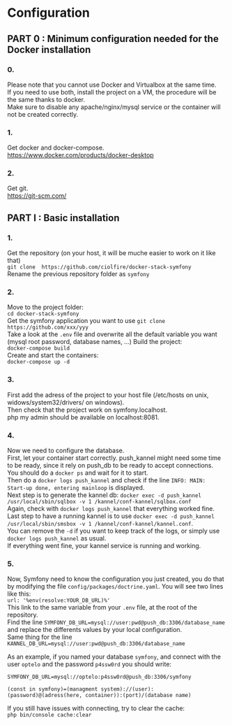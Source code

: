 Configuration
=============

PART 0 : Minimum configuration needed for the Docker installation
------
### 0.
Please note that you cannot use Docker and Virtualbox at the same time.  
If you need to use both, install the project on a VM, the procedure will be the same thanks to docker.  
Make sure to disable any apache/nginx/mysql service or the container will not be created correctly.  
### 1.
Get docker and docker-compose.  
https://www.docker.com/products/docker-desktop  
### 2.
Get git.  
https://git-scm.com/  

PART I : Basic installation
---------------------------
### 1.
Get the repository (on your host, it will be muche easier to work on it like that)  
`git clone  https://github.com/ciolfire/docker-stack-symfony`  
Rename the previous repository folder as `symfony`
### 2.
Move to the project folder:  
`cd docker-stack-symfony`  
Get the symfony application you want to use
`git clone  https://github.com/xxx/yyy`  
Take a look at the `.env` file and overwrite all the default variable you want (mysql root password, database names, ...)
Build the project:  
`docker-compose build`  
Create and start the containers:  
`docker-compose up -d`  
### 3.
First add the adress of the project to your host file (/etc/hosts on unix, widows/system32/drivers/ on windows).  
Then check that the project work on symfony.localhost.  
php my admin should be available on localhost:8081.  
### 4.
Now we need to configure the database.  
First, let your container start correctly. push_kannel might need some time to be ready, since it rely on push_db to be ready to accept connections.  
You should do a `docker ps` and wait for it to start.  
Then do a `docker logs push_kannel` and check if the line `INFO: MAIN: Start-up done, entering mainloop` is displayed.  
Next step is to generate the kannel db: `docker exec -d push_kannel /usr/local/sbin/sqlbox -v 1 /kannel/conf-kannel/sqlbox.conf`  
Again, check with `docker logs push_kannel` that everything worked fine.  
Last step to have a running kannel is to use `docker exec -d push_kannel /usr/local/sbin/smsbox -v 1 /kannel/conf-kannel/kannel.conf`.  
You can remove the `-d` if you want to keep track of the logs, or simply use `docker logs push_kannel` as usual.  
If everything went fine, your kannel service is running and working.  
### 5.
Now, Symfony need to know the configuration you just created, you do that by modifying the file `config/packages/doctrine.yaml`. You will see two lines like this:  
`url: '%env(resolve:YOUR_DB_URL)%'`  
This link to the same variable from your `.env` file, at the root of the repository.  
Find the line `SYMFONY_DB_URL=mysql://user:pwd@push_db:3306/database_name` and replace the differents values by your local configuration.  
Same thing for the line `KANNEL_DB_URL=mysql://user:pwd@push_db:3306/database_name`

As an example, if you named your database `symfony`, and connect with the user `optelo` and the password `p4ssw0rd` you should write:

`SYMFONY_DB_URL=mysql://optelo:p4ssw0rd@push_db:3306/symfony`

`(const in symfony)=(managment system)://(user):(password)@(adress(here, container)):(port)/(database name)`


If you still have issues with connecting, try to clear the cache:  
`php bin/console cache:clear`  